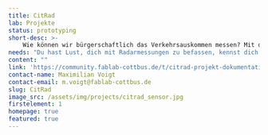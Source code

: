 ```yaml
---
title: CitRad
lab: Projekte
status: prototyping
short-desc: >-
    Wie können wir bürgerschaftlich das Verkehrsauskommen messen? Mit dieser Frage beschäftigen wir uns im Citizen-Science-Projekt CitRad. Ziel ist es, ein einfaches Sensormodul zu bauen, was sich jeder ins Fenster stellen kann, um vorbeifahrende Autos und Fahrräder sowie ihre Geschwindigkeiten zu erfassen. In einem großen Datensatz vereint lässt sich damit das Verkehrsaufkommen einer Stadt selbst bestimmen.
needs: "Du hast Lust, dich mit Radarmessungen zu befassen, kennst dich mit der Detektion von Radarwellen aus oder möchtest dir einfach einen Sensor ins Fenster hängen? Dann komm am Mittwoch, ab 17 Uhr ins FabLab. Beim OpenHackSpace arbeiten wir am Sensor und machen erste Tests. Am 5. Juli, ab 17:30, gibt es eine erste Einführung und gemeinsame Testaktion. Sei dabei!"
content: ""
link: 'https://community.fablab-cottbus.de/t/citrad-projekt-dokumentation/448'
contact-name: Maximilian Voigt
contact-email: m.voigt@fablab-cottbus.de
slug: CitRad
image_src: /assets/img/projects/citrad_sensor.jpg
firstelement: 1
homepage: true
featured: true
---
```

